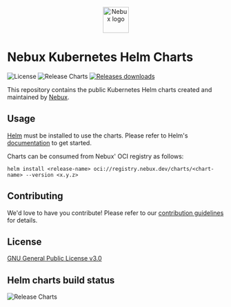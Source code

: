 <p align="center">
    <a href="https://nebux.cloud">
        <picture>
            <source media="(prefers-color-scheme: dark)" srcset="https://nebux.cloud/assets/brand/imagotype_light.svg">
            <img alt="Nebux logo" src="https://nebux.cloud/assets/brand/imagotype_dark.svg" height="60px">
        </picture>
    </a>
</p>

# Nebux Kubernetes Helm Charts

![License](https://img.shields.io/github/license/NebuxCloud/helm-charts) ![Release Charts](https://github.com/NebuxCloud/helm-charts/actions/workflows/release.yml/badge.svg?branch=main) [![Releases downloads](https://img.shields.io/github/downloads/NebuxCloud/helm-charts/total.svg)](https://github.com/NebuxCloud/helm-charts/releases)

This repository contains the public Kubernetes Helm charts created and maintained by [Nebux](https://nebux.cloud).

## Usage

[Helm](https://helm.sh) must be installed to use the charts.
Please refer to Helm's [documentation](https://helm.sh/docs/) to get started.

Charts can be consumed from Nebux' OCI registry as follows:

```console
helm install <release-name> oci://registry.nebux.dev/charts/<chart-name> --version <x.y.z>
```

## Contributing

We'd love to have you contribute! Please refer to our [contribution guidelines](contributing.md) for details.

## License

[GNU General Public License v3.0](license.md)

## Helm charts build status

![Release Charts](https://github.com/NebuxCloud/helm-charts/actions/workflows/release.yaml/badge.svg?branch=main)
